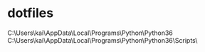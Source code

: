 # dotfiles
C:\Users\kai\AppData\Local\Programs\Python\Python36\
C:\Users\kai\AppData\Local\Programs\Python\Python36\Scripts\
